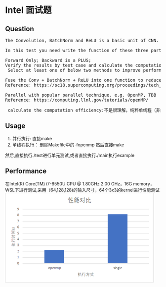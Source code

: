 # Intel 面试题
## Question
<pre>
The Convolution, BatchNorm and ReLU is a basic unit of CNN.

In this test you need write the function of these three parts by C/C++.

Forward Only; Backward is a PLUS;
Verify the results by test case and calculate the computation efficiency
 Select at least one of below two methods to improve performance

Fuse the Conv + BatchNorm + ReLU into one function to reduce the memory access
Reference: https://sc18.supercomputing.org/proceedings/tech_poster/poster_files/post155s2-file2.pdf

Parallel with popular parallel technique. e.g. OpenMP, TBB
Reference: https://computing.llnl.gov/tutorials/openMP/
</pre>
<pre>
 calculate the computation efficiency:不是很理解，纯粹单线程（非向量化指令）执行，计算效率就和计算的次数相关。并行优化中，多个线程执行，相当于同一时间执行了更多的指令（多个core上）执行效率近似和线程数目正相关（这个test中线程之间没有数据竞争，有一部分线程切换的开销）
</pre>
## Usage
1. 并行执行:
    直接make
2. 单线程执行：
    删除Makefile中的-fopenmp 然后直接make
<p>然后,直接执行./test进行单元测试,或者直接执行./main执行example</p>

## Performance
在Intel(R) Core(TM) i7-8550U CPU @ 1.80GHz   2.00 GHz，16G memory，WSL下进行测试,采用（64,128,128)的输入尺寸，64个3x3的kernel进行性能测试
</br>
![avatar](https://github.com/muzhailong/intel_test/raw/master/imgs/1.jpg?raw=true)
